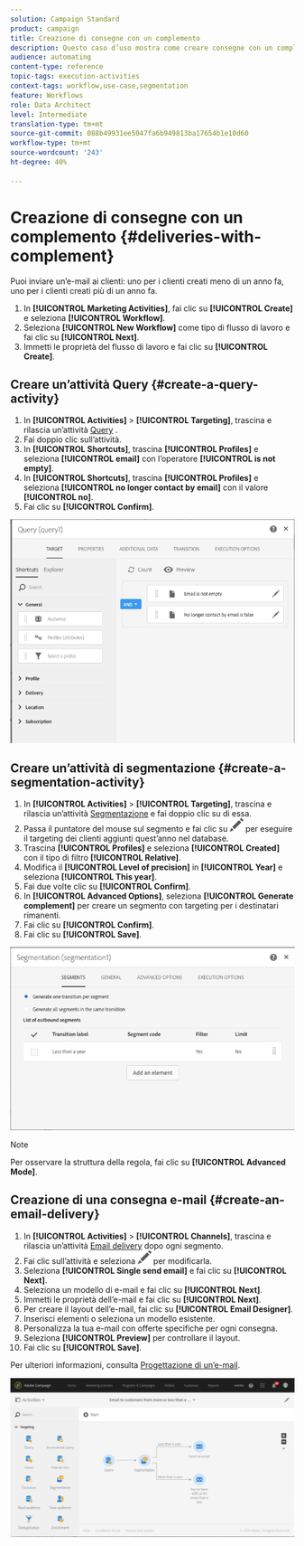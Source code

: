 ```yaml
---
solution: Campaign Standard
product: campaign
title: Creazione di consegne con un complemento
description: Questo caso d’uso mostra come creare consegne con un complemento.
audience: automating
content-type: reference
topic-tags: execution-activities
context-tags: workflow,use-case,segmentation
feature: Workflows
role: Data Architect
level: Intermediate
translation-type: tm+mt
source-git-commit: 088b49931ee5047fa6b949813ba17654b1e10d60
workflow-type: tm+mt
source-wordcount: '243'
ht-degree: 40%

---
```



# Creazione di consegne con un complemento {#deliveries-with-complement}

Puoi inviare un’e-mail ai clienti: uno per i clienti creati meno di un anno fa, uno per i clienti creati più di un anno fa.

1. In **[!UICONTROL Marketing Activities]**, fai clic su **[!UICONTROL Create]** e seleziona **[!UICONTROL Workflow]**.
1. Seleziona **[!UICONTROL New Workflow]** come tipo di flusso di lavoro e fai clic su **[!UICONTROL Next]**.
1. Immetti le proprietà del flusso di lavoro e fai clic su **[!UICONTROL Create]**.

## Creare un’attività Query {#create-a-query-activity}

1. In **[!UICONTROL Activities]** > **[!UICONTROL Targeting]**, trascina e rilascia un’attività [Query](../../automating/using/query.md) .
1. Fai doppio clic sull’attività.
1. In **[!UICONTROL Shortcuts]**, trascina **[!UICONTROL Profiles]** e seleziona **[!UICONTROL email]** con l’operatore **[!UICONTROL is not empty]**.
1. In **[!UICONTROL Shortcuts]**, trascina **[!UICONTROL Profiles]** e seleziona **[!UICONTROL no longer contact by email]** con il valore **[!UICONTROL no]**.
1. Fai clic su **[!UICONTROL Confirm]**.

![](assets/wf-complement-query.png)

## Creare un’attività di segmentazione {#create-a-segmentation-activity}

1. In **[!UICONTROL Activities]** > **[!UICONTROL Targeting]**, trascina e rilascia un’attività [Segmentazione](../../automating/using/segmentation.md) e fai doppio clic su di essa.
1. Passa il puntatore del mouse sul segmento e fai clic su ![](assets/edit_darkgrey-24px.png) per eseguire il targeting dei clienti aggiunti quest’anno nel database.
1. Trascina **[!UICONTROL Profiles]** e seleziona **[!UICONTROL Created]** con il tipo di filtro **[!UICONTROL Relative]**.
1. Modifica il **[!UICONTROL Level of precision]** in **[!UICONTROL Year]** e seleziona **[!UICONTROL This year]**.
1. Fai due volte clic su **[!UICONTROL Confirm]**.
1. In **[!UICONTROL Advanced Options]**, seleziona **[!UICONTROL Generate complement]** per creare un segmento con targeting per i destinatari rimanenti.
1. Fai clic su **[!UICONTROL Confirm]**.
1. Fai clic su **[!UICONTROL Save]**.

![](assets/wf-complement-segmentation.png)

>[!NOTE]
>
>Per osservare la struttura della regola, fai clic su **[!UICONTROL Advanced Mode]**.

## Creazione di una consegna e-mail {#create-an-email-delivery}

1. In **[!UICONTROL Activities]** > **[!UICONTROL Channels]**, trascina e rilascia un’attività [Email delivery](../../automating/using/email-delivery.md) dopo ogni segmento.
1. Fai clic sull’attività e seleziona ![](assets/edit_darkgrey-24px.png) per modificarla.
1. Seleziona **[!UICONTROL Single send email]** e fai clic su **[!UICONTROL Next]**.
1. Seleziona un modello di e-mail e fai clic su **[!UICONTROL Next]**.
1. Immetti le proprietà dell’e-mail e fai clic su **[!UICONTROL Next]**.
1. Per creare il layout dell’e-mail, fai clic su **[!UICONTROL Email Designer]**.
1. Inserisci elementi o seleziona un modello esistente.
1. Personalizza la tua e-mail con offerte specifiche per ogni consegna.
1. Seleziona **[!UICONTROL Preview]** per controllare il layout.
1. Fai clic su **[!UICONTROL Save]**.

Per ulteriori informazioni, consulta [Progettazione di un’e-mail](../../designing/using/designing-from-scratch.md#designing-an-email-content-from-scratch).

![](assets/wf-deliveries-with-a-complement.png)
